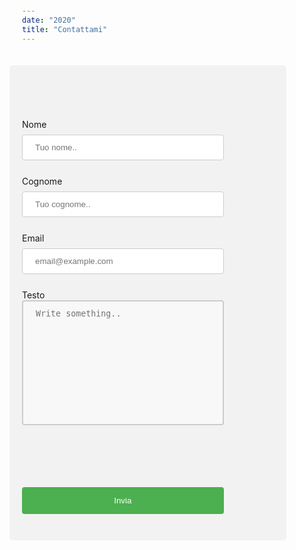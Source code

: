 ```yaml
---
date: "2020"
title: "Contattami"
---
```

<style>
input[type=text], select {
  width: 80%;
  padding: 12px 20px;
  margin: 8px 0;
  display: inline-block;
  border: 1px solid #ccc;
  border-radius: 4px;
  box-sizing: border-box;
}

input[type=submit] {
  width: 80%;
  background-color: #4CAF50;
  color: white;
  padding: 14px 20px;
  margin: 8px 0;
  border: none;
  border-radius: 4px;
  cursor: pointer;
}

input[type=submit]:hover {
  background-color: #45a049;
}

div {
  width: 80%;
  border-radius: 5px;
  background-color: #f2f2f2;
  padding: 20px;
}

textarea {
  width: 80%;
  height: 150px;
  padding: 12px 20px;
  box-sizing: border-box;
  border: 2px solid #ccc;
  border-radius: 4px;
  background-color: #f8f8f8;
  resize: none;
}
</style>
<div>
<form method="post" name="Contact" data-netlify="true" netlify-honeypot="bot-field">
    <p style="visibility: hidden">
        <label>Don't Fill This out if you're human: <input name="bot-field" /></label> 
    </p>
    <label for="fname">Nome</label>
    <br>
    <input type="text" id="fname" name="firstname" placeholder="Tuo nome.." >
    <br>
    <br>
    <label for="lname">Cognome</label>
    <br>
    <input type="text" id="lname" name="lastname" placeholder="Tuo cognome..">
    <br>
    <br>
    <label for="email">Email</label>
    <br>
    <input type="text" id="email" name="email" placeholder="email@example.com">
    <br>
    <br>
    <label for="subject">Testo</label>
    <br>
    <textarea id="words" name="words" placeholder="Write something.." style="height:200px"></textarea>
    <br>
    <br>
    <div data-netlify-recaptcha></div>
    <br>
    <br>
    <input type="submit" value="Invia" style="">
</form>
</div>